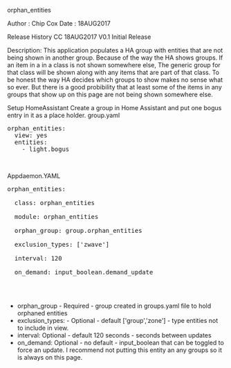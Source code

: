orphan_entities

Author : Chip Cox
Date : 18AUG2017

Release History
CC     18AUG2017      V0.1     Initial Release

Description:
This application populates a HA group with entities that are not being shown in another group. Because of the way the HA shows groups.  If an item in a in a class is not shown somewhere else, The generic group for that class will be shown along with any items that are part of that class.  To be honest the way HA decides which groups to show makes no sense what so ever.  But there is a good probibility that at least some of the items in any groups that show up on this page are not being shown somewhere else.

Setup
HomeAssistant
Create a group in Home Assistant and put one bogus entry in it as a place holder.
group.yaml<br>
<pre>
orphan_entities:
  view: yes
  entities:
    - light.bogus
</pre><br>
Appdaemon.YAML<br>
<pre>
orphan_entities:<br>
  class: orphan_entities<br>
  module: orphan_entities<br>
  orphan_group: group.orphan_entities<br>
  exclusion_types: ['zwave']<br>
  interval: 120<br>
  on_demand: input_boolean.demand_update<br>
</pre>
<br>
<ul>
<li>orphan_group - Required - group created in groups.yaml file to hold orphaned entities
<li>exclusion_types: - Optional - default ['group','zone'] - type entities not to include in view.  
<li>interval: Optional - default 120 seconds - seconds between updates
<li>on_demand: Optional - no default - input_boolean that can be toggled to force an update.  I recommend not putting this entity an any groups so it is always on this page. 
</ul>
